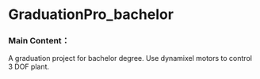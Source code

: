 # GraduationPro_bachelor
### Main Content：
A graduation project for bachelor degree.
Use dynamixel motors to control 3 DOF plant.

